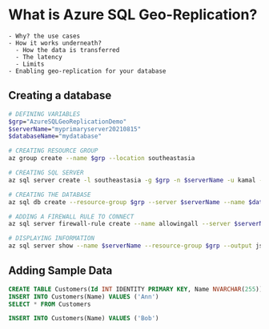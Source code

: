 # What is Azure SQL Geo-Replication?
    - Why? the use cases
    - How it works underneath?
      - How the data is transferred
      - The latency
      - Limits
    - Enabling geo-replication for your database


## Creating a database
```bash
# DEFINING VARIABLES
$grp="AzureSQLGeoReplicationDemo"
$serverName="myprimaryserver20210815"
$databaseName="mydatabase"

# CREATING RESOURCE GROUP
az group create --name $grp --location southeastasia

# CREATING SQL SERVER
az sql server create -l southeastasia -g $grp -n $serverName -u kamal -p Hello@12345#

# CREATING THE DATABASE
az sql db create --resource-group $grp --server $serverName --name $databaseName --edition Standard --zone-redundant false --backup-storage-redundancy Local

# ADDING A FIREWALL RULE TO CONNECT
az sql server firewall-rule create --name allowingall --server $serverName --resource-group $grp --start-ip-address 0.0.0.0 --end-ip-address 255.255.255.255

# DISPLAYING INFORMATION
az sql server show --name $serverName --resource-group $grp --output json --query '[fullyQualifiedDomainName, administratorLogin]'


```
## Adding Sample Data
```sql
CREATE TABLE Customers(Id INT IDENTITY PRIMARY KEY, Name NVARCHAR(255))
INSERT INTO Customers(Name) VALUES ('Ann')
SELECT * FROM Customers

INSERT INTO Customers(Name) VALUES ('Bob')
```

